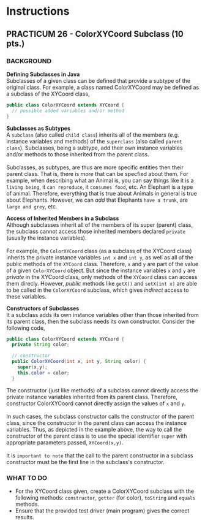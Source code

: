 # Instructions  

## PRACTICUM 26 - ColorXYCoord Subclass (10 pts.)<br>

### BACKGROUND

**Defining Subclasses in Java**<br>
Subclasses of a given class can be defined that provide
a subtype of the original class. For example, a
class named ColorXYCoord may be defined as a subclass
of the XYCoord class,
```java
public class ColorXYCoord extends XYCoord {
  // possible added variables and/or method
}
```
**Subclasses as Subtypes**<br>
A `subclass` (also called `child class`)
inherits all of the members (e.g. instance variables
and methods) of the `superclass` (also called `parent 
class`). Subclasses, being a subtype, add their own
instance variables and/or methods to those inherited
from the parent class.<br>
<br>
Subclasses, as subtypes, are thus are more specific
entities then their parent class. That is, there is 
*more* that can be specfied about them. For example, when describing what an Animal is, you can
say things like it is a `living being`, it `can reproduce`,
it `consumes food`, etc. An Elephant is a type of animal.
Therefore, everything that is true about Animals in 
general is true about Elephants. However, we can *add* 
that Elephants `have a trunk`, are `large and grey`, etc.

**Access of Inherited Members in a Subclass**<br>
Although subclasses inherit all of the members of its
super (parent) class, the subclass cannot access those
inherited members declared `private` (usually the
instance variables).<br><br>
For example, the `ColorXYCoord` class (as a subclass
of the XYCoord class) inherits the private instance
variables `int x` and `int y`, as well as all of the
public methods of the `XYCoord` class. Therefore, `x`
and `y`
are part of the value of a given `ColorXYCoord` object.
But since the instance variables `x` and `y` are
*private* in the XYCoord class, only methods of the
`XYCoord` class can access them direcly. However,
*public* methods like `getX()` and `setX(int x)`
are able to be called in the `ColorXYCoord` subclass, 
which gives *indirect* access to these variables.

**Constructors of Subclasses**<br>
It a subclass adds its own instance variables other
than those inherited from its parent class, then
the subclass needs its own constructor. Consider
the following code,
```java
public class ColorXYCoord extends XYCoord {
  private String color;

  // constructor
  public ColorXYCoord(int x, int y, String color) {
    super(x,y);
    this.color = color;
  }
```
The constructor (just like methods) of a subclass
cannot directly access the private instance variables
inherited from its parent class. Therefore, constructor
ColorXYCoord cannot directly assign the values of `x`
and `y`. <br><br>
In such cases, the subclass constructor calls
the constructor of the parent class, since the 
constructor in the parent class can access the
instance variables. Thus, as depicted in the example
above, the way to call the constructor of the 
parent class is to use the special identifier `super`
with appropriate parameters passed, `XYCoord(x,y)`. 
<br><br>
It is `important to note` that the call to the parent 
constructor in a subclass constructor must be the
first line in the subclass's constructor.

### WHAT TO DO<br>
- For the XYCoord class given, create a ColorXYCoord
  subclass with the following methods:
  `constructor`, `getter` (for color), `toString` and
  `equals` methods.
- Ensure that the provided test driver (main program) gives the
  correct results.
